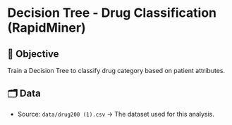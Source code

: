# Decision Tree - Drug Classification (RapidMiner)
##  🎯 Objective 
Train a Decision Tree to classify drug category based on patient attributes.
##  🗂 Data
- Source: `data/drug200 (1).csv` → The dataset used for this analysis.
